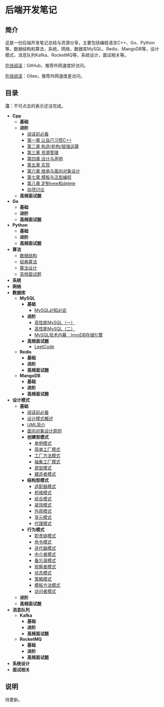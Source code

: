 # 后端开发笔记

## 简介

这是一份后端开发笔记总结与资源分享。主要包括编程语言C++、Go、Python等，数据结构和算法，系统，网络，数据库MySQL、Redis、MangoDB等，设计模式，消息队列Kafka、RocketMQ等，系统设计，面试相关等。

[在线阅读](https://docs.parzulpan.cn/#/notes/BackEndNotes/README)：GitHub，推荐外网速度好访问。

[在线阅读](https://cn.docs.parzulpan.cn/#/notes/BackEndNotes/README)：Gitee，推荐外网速度差访问。

## 目录

**注**：不可点击的表示还没完成。

* **Cpp**
  * **基础**
  * **进阶**
    * [阅读前必看](/BackEndNotes/Cpp/EffectiveC++.md)
    * [第一章 让自己习惯C++](/BackEndNotes/Cpp/EffectiveC++/ch01/ch01.md)
    * [第二章 构造/析构/赋值运算](/BackEndNotes/Cpp/EffectiveC++/ch02/ch02.md)
    * [第三章 资源管理](/BackEndNotes/Cpp/EffectiveC++/ch03/ch03.md)
    * [第四章 设计与声明](/BackEndNotes/Cpp/EffectiveC++/ch04/ch04.md)
    * [第五章 实现](/BackEndNotes/Cpp/EffectiveC++/ch05/ch05.md)
    * [第六章 继承与面向对象设计](/BackEndNotes/Cpp/EffectiveC++/ch06/ch06.md)
    * [第七章 模板与泛型编程](/BackEndNotes/Cpp/EffectiveC++/ch07/ch07.md)
    * [第八章 定制new和delete](/BackEndNotes/Cpp/EffectiveC++/ch08/ch08.md)
    * [杂项讨论](/BackEndNotes/Cpp/EffectiveC++/ch09/ch09.md)
  * **高频面试题**
* **Go**
  * **基础**
  * **进阶**
  * **高频面试题**
* **Python**
  * **基础**
  * **进阶**
  * **高频面试题**
* **算法**
  * [数据结构](/BackEndNotes/DSA/DataStructure.md)
  * [经典算法](/BackEndNotes/DSA/ClassicalAlgorithm.md)
  * [算法设计](/BackEndNotes/DSA/AlgorithmDesign.md)
  * [高频面试题](/BackEndNotes/DSA/Interview.md)
* **系统**
* **网络**
* **数据库**
  * **MySQL**
    * **基础**
      * [MySQL必知必会](/BackEndNotes/DB/MySQL/MySQL必知必会.md)
    * **进阶**
      * [高性能MySQL（一）](/BackEndNotes/DB/MySQL/高性能MySQL（一）.md)
      * [高性能MySQL（二）](/BackEndNotes/DB/MySQL/高性能MySQL（二）.md)
      * [MySQL技术内幕：InnoDB存储引擎](/BackEndNotes/DB/MySQL/MySQL技术内幕：InnoDB存储引擎.md)
    * **高频面试题**
      * [LeetCode](/BackEndNotes/DB/MySQL/LeetCode.md)
  * **Redis**
    * **基础**
    * **进阶**
    * **高频面试题**
  * **MangoDB**
    * **基础**
    * **进阶**
    * **高频面试题**
* **设计模式**
  * **基础**
    * [阅读前必看](/BackEndNotes/DesignPatterns/README.md)
    * [设计模式概述](/BackEndNotes/DesignPatterns/Overview.md)
    * [UML简介](/BackEndNotes/DesignPatterns/UML/UML.md)
    * [面向对象设计原则](/BackEndNotes/DesignPatterns/OOP/OOP.md)
    * **创建型模式**
      * [单例模式](/BackEndNotes/DesignPatterns/Singleton/Singleton.md)
      * [简单工厂模式](/BackEndNotes/DesignPatterns/SimpleFactory/SimpleFactory.md)
      * [工厂方法模式](/BackEndNotes/DesignPatterns/FactoryMethod/FactoryMethod.md)
      * [抽象工厂模式](/BackEndNotes/DesignPatterns/AbstractFactory/AbstractFactory.md)
      * [原型模式](/BackEndNotes/DesignPatterns/PrototypePattern/PrototypePattern.md)
      * [建造者模式](/BackEndNotes/DesignPatterns/BuilderPattern/BuilderPattern.md)
    * **结构型模式**
      * [适配器模式](/BackEndNotes/DesignPatterns/AdapterPattern/AdapterPattern.md)
      * [桥接模式](/BackEndNotes/DesignPatterns/BridgePattern/BridgePattern.md)
      * [组合模式](/BackEndNotes/DesignPatterns/CompositePattern/CompositePattern.md)
      * [装饰模式](/BackEndNotes/DesignPatterns/WrapperPattern/WrapperPattern.md)
      * [外观模式](/BackEndNotes/DesignPatterns/FacadePattern/FacadePattern.md)
      * [享元模式](/BackEndNotes/DesignPatterns/FlyweightPattern/FlyweightPattern.md)
      * [代理模式](/BackEndNotes/DesignPatterns/ProxyPattern/ProxyPattern.md)
    * **行为模式**
      * [职责链模式](/BackEndNotes/DesignPatterns/ChainOfResponsibility/ChainOfResponsibility.md)
      * [命令模式](/BackEndNotes/DesignPatterns/CommandPattern/CommandPattern.md)
      * [迭代器模式](/BackEndNotes/DesignPatterns/IteratorPattern/IteratorPattern.md)
      * [中介者模式](/BackEndNotes/DesignPatterns/MediatorPattern/MediatorPattern.md)
      * [备忘录模式](/BackEndNotes/DesignPatterns/MementoPattern/MementoPattern.md)
      * [观察者模式](/BackEndNotes/DesignPatterns/ObserverPattern/ObserverPattern.md)
      * [状态模式](/BackEndNotes/DesignPatterns/StatePattern/StatePattern.md)
      * [策略模式](/BackEndNotes/DesignPatterns/Strategy/Strategy.md)
      * [模板方法模式](/BackEndNotes/DesignPatterns/TemplateMethod/TemplateMethod.md)
      * [访问者模式](/BackEndNotes/DesignPatterns/VisitorPattern/VisitorPattern.md)
  * **进阶**
  * **高频面试题**
* **消息队列**
  * **Kafka**
    * **基础**
    * **进阶**
    * **高频面试题**
  * **RocketMQ**
    * **基础**
    * **进阶**
    * **高频面试题**
* **系统设计**
* **面试相关**

## 说明

待更新。
